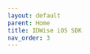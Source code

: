 ```yaml
---
layout: default
parent: Home
title: IDWise iOS SDK 
nav_order: 3
---
```

<script>
window.location.href = "https://developers.idwise.com/idwise-ios-sdk-documentation/"
</script>
